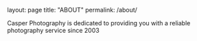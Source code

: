 layout: page
title: "ABOUT"
permalink: /about/

Casper Photography is dedicated to providing you with a reliable photography service since 2003
